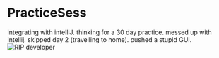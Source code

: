# PracticeSess
integrating with intelliJ.
thinking for a 30 day practice.
messed up with intellij.
skipped day 2 (travelling to home).
pushed a stupid GUI. 
![RIP developer](https://media.giphy.com/media/koUtwnvA3TY7C/giphy.gif)